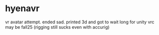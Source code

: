 # hyenavr
vr avatar attempt. ended sad. printed 3d and got to wait long for unity vrc  may be fall25 (rigging still sucks even with accurig)
